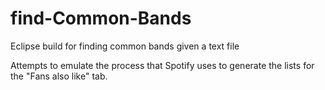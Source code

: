 # find-Common-Bands

Eclipse build for finding common bands given a text file

Attempts to emulate the process that Spotify uses to generate the lists for the "Fans also like" tab.
